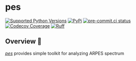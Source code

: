 # pes

[![Supported Python Versions](https://img.shields.io/pypi/pyversions/pes?logo=python&logoColor=white)](https://pypi.org/project/pes/)
[![PyPi](https://img.shields.io/pypi/v/pes?logo=pypi&logoColor=white)](https://pypi.org/project/pes/)
[![pre-commit.ci status](https://results.pre-commit.ci/badge/github/mgjho/pes/main.svg)](https://results.pre-commit.ci/latest/github/mgjho/pes/main)
[![Codecov Coverage](https://img.shields.io/codecov/c/github/mgjho/pes?logo=codecov&logoColor=white)](https://codecov.io/gh/mgjho/pes)
[![Ruff](https://img.shields.io/endpoint?url=https://raw.githubusercontent.com/astral-sh/ruff/main/assets/badge/v2.json)](https://github.com/astral-sh/ruff)

## Overview 🎯

[*pes*](https://github.com/mgjho/pes) provides simple toolkit for analyzing ARPES spectrum
